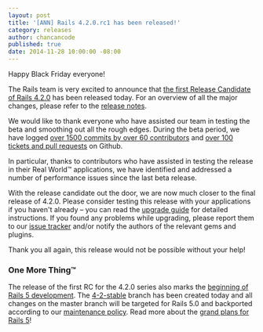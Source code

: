 ```yaml
---
layout: post
title: '[ANN] Rails 4.2.0.rc1 has been released!'
category: releases
author: chancancode
published: true
date: 2014-11-28 10:00:00 -08:00
---
```


Happy Black Friday everyone!

The Rails team is very excited to announce that [the first Release Candidate of Rails 4.2.0][gem]
has been released today. For an overview of all the major changes, please refer
to the [release notes](release-notes).

We would like to thank everyone who have assisted our team in testing the beta
and smoothing out all the rough edges. During the beta period, we have logged
[over 1500 commits by over 60 contributors][commits] and [over 100 tickets and pull requests][tickets]
on Github.

In particular, thanks to contributors who have assisted in testing the release
in their Real World™ applications, we have identified and addressed a number of
performance issues since the last beta release.

With the release candidate out the door, we are now much closer to the final
release of 4.2.0. Please consider testing this release with your applications if
you haven't already – you can read the [upgrade guide][upgrade-guide] for
detailed instructions. If you found any problems while upgrading, please report
them to our [issue tracker][tracker] and/or notify the authors of the relevant
gems and plugins.

Thank you all again, this release would not be possible without your help!

### One More Thing™

The release of the first RC for the 4.2.0 series also marks the [beginning of Rails 5 development][beginning].
The [4-2-stable][4-2-stable] branch has been created today and all changes on
the master branch will be targeted for Rails 5.0 and backported according to our
[maintenance policy][maintenance-policy]. Read more about the [grand plans for Rails 5][rails-5]!

[gem]: http://rubygems.org/gems/rails/versions/4.2.0.rc1
[commits]: https://github.com/rails/rails/compare/v4.2.0.beta1...v4.2.0.rc1
[tickets]: https://github.com/rails/rails/issues?q=milestone%3A4.2.0
[tracker]: https://github.com/rails/rails/issues
[release-notes]: http://edgeguides.rubyonrails.org/4_2_release_notes.html
[upgrade-guide]: http://edgeguides.rubyonrails.org/upgrading_ruby_on_rails.html
[beginning]: https://github.com/rails/rails/commit/f25ad07f5ade46eb978fa82658463232d0247c65
[4-2-stable]: https://github.com/rails/rails/tree/4-2-stable
[maintenance-policy]: http://edgeguides.rubyonrails.org/maintenance_policy.html
[rails-5]: http://weblog.rubyonrails.org/2014/8/20/Rails-4-2-beta1/